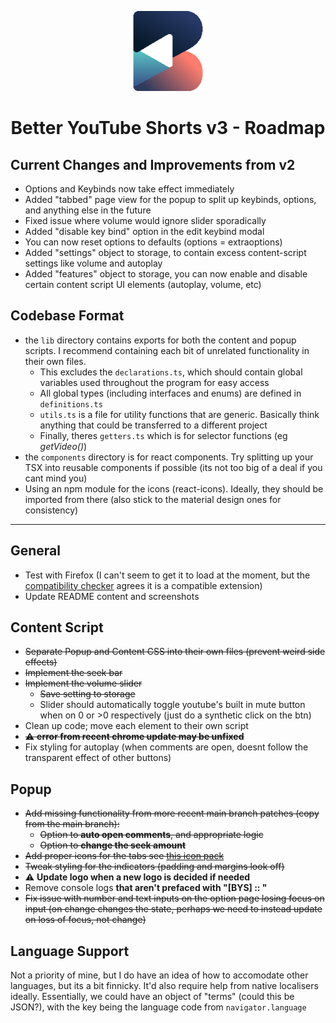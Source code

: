 <div align="center">

![BYS Icon](./src/assets/icons/bys-128.png)

# Better YouTube Shorts v3 - Roadmap
</div>

## Current Changes and Improvements from v2
- Options and Keybinds now take effect immediately
- Added "tabbed" page view for the popup to split up keybinds, options, and anything else in the future
- Fixed issue where volume would ignore slider sporadically
- Added "disable key bind" option in the edit keybind modal
- You can now reset options to defaults (options = extraoptions)
- Added "settings" object to storage, to contain excess content-script settings like volume and autoplay
- Added "features" object to storage, you can now enable and disable certain content script UI elements (autoplay, volume, etc)


## Codebase Format
- the `lib` directory contains exports for both the content and popup scripts. I recommend containing each bit of unrelated functionality in their own files.
  - This excludes the `declarations.ts`, which should contain global variables used throughout the program for easy access
  - All global types (including interfaces and enums) are defined in `definitions.ts`
  - `utils.ts` is a file for utility functions that are generic. Basically think anything that could be transferred to a different project 
  - Finally, theres `getters.ts` which is for selector functions (eg *getVideo()*)
- the `components` directory is for react components. Try splitting up your TSX into reusable components if possible (its not too big of a deal if you cant mind you)
- Using an npm module for the icons (react-icons). Ideally, they should be imported from there (also stick to the material design ones for consistency)

--- 
## General
- Test with Firefox (I can't seem to get it to load at the moment, but the [compatibility checker](https://www.extensiontest.com/) agrees it is a compatible extension)
- Update README content and screenshots

## Content Script
- ~~Separate Popup and Content CSS into their own files (prevent weird side effects)~~
- ~~Implement the seek bar~~
- ~~Implement the volume slider~~
  - ~~Save setting to storage~~
  - Slider should automatically toggle youtube's built in mute button when on 0 or >0 respectively (just do a synthetic click on the btn)
- Clean up code; move each element to their own script
- ~~⚠️ **error from recent chrome update may be unfixed**~~
- Fix styling for autoplay (when comments are open, doesnt follow the transparent effect of other buttons)

## Popup
- ~~Add missing functionality from more recent main branch patches (copy from the main branch):~~
  - ~~Option to **auto open comments**, and appropriate logic~~
  - ~~Option to **change the seek amount**~~
- ~~Add proper icons for the tabs see [this icon pack](https://fonts.google.com/icons)~~
- ~~Tweak styling for the indicators (padding and margins look off)~~
- ⚠️ **Update logo when a new logo is decided if needed**
- Remove console logs **that aren't prefaced with "[BYS] :: "**
- ~~Fix issue with number and text inputs on the option page losing focus on input (on change changes the state, perhaps we need to instead update on loss of focus, not change)~~

## Language Support
Not a priority of mine, but I do have an idea of how to accomodate other languages, but its a bit finnicky.
It'd also require help from native localisers ideally.
Essentially, we could have an object of "terms" (could this be JSON?), with the key being the language code from `navigator.language`
